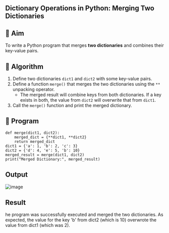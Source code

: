 ## Dictionary Operations in Python: Merging Two Dictionaries

## 🎯 Aim
To write a Python program that merges **two dictionaries** and combines their key-value pairs.

## 🧠 Algorithm
1. Define two dictionaries `dict1` and `dict2` with some key-value pairs.
2. Define a function `merge()` that merges the two dictionaries using the `**` unpacking operator.
   - The merged result will combine keys from both dictionaries. If a key exists in both, the value from `dict2` will overwrite that from `dict1`.
3. Call the `merge()` function and print the merged dictionary.

## 🧾 Program
```
def merge(dict1, dict2):
    merged_dict = {**dict1, **dict2} 
    return merged_dict
dict1 = {'a': 1, 'b': 2, 'c': 3}
dict2 = {'d': 4, 'e': 5, 'b': 10}  
merged_result = merge(dict1, dict2)
print("Merged Dictionary:", merged_result)
```
## Output
![image](https://github.com/user-attachments/assets/d60699a0-f7b6-4bbf-a885-96677df7bd02)

## Result
he program was successfully executed and merged the two dictionaries. As expected, the value for the key 'b' from dict2 (which is 10) overwrote the value from dict1 (which was 2).
